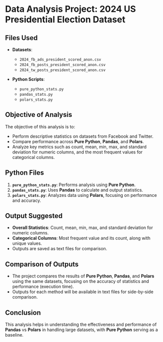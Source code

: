 # Data Analysis Project: 2024 US Presidential Election Dataset

## Files Used
- **Datasets**:  
  - `2024_fb_ads_president_scored_anon.csv`  
  - `2024_fb_posts_president_scored_anon.csv`  
  - `2024_tw_posts_president_scored_anon.csv`

- **Python Scripts**:  
  - `pure_python_stats.py`  
  - `pandas_stats.py`  
  - `polars_stats.py`

## Objective of Analysis
The objective of this analysis is to:
- Perform descriptive statistics on datasets from Facebook and Twitter.
- Compare performance across **Pure Python**, **Pandas**, and **Polars**.
- Analyze key metrics such as count, mean, min, max, and standard deviation for numeric columns, and the most frequent values for categorical columns.

## Python Files
1. **`pure_python_stats.py`**: Performs analysis using **Pure Python**.
2. **`pandas_stats.py`**: Uses **Pandas** to calculate and output statistics.
3. **`polars_stats.py`**: Analyzes data using **Polars**, focusing on performance and accuracy.

## Output Suggested
- **Overall Statistics**: Count, mean, min, max, and standard deviation for numeric columns.
- **Categorical Columns**: Most frequent value and its count, along with unique values.
- Outputs are saved as text files for comparison.

## Comparison of Outputs
- The project compares the results of **Pure Python**, **Pandas**, and **Polars** using the same datasets, focusing on the accuracy of statistics and performance (execution time).
- Outputs for each method will be available in text files for side-by-side comparison.

## Conclusion
This analysis helps in understanding the effectiveness and performance of **Pandas** vs **Polars** in handling large datasets, with **Pure Python** serving as a baseline.

